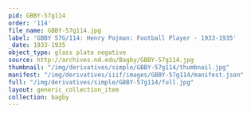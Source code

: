 ```yaml
---
pid: GBBY-57g114
order: '114'
file_name: GBBY-57g114.jpg
label: 'GBBY 57G/114: Henry Pojman: Football Player - 1933-1935'
_date: 1933-1935
object_type: glass plate negative
source: http://archives.nd.edu/Bagby/GBBY-57g114.jpg
thumbnail: "/img/derivatives/simple/GBBY-57g114/thumbnail.jpg"
manifest: "/img/derivatives/iiif/images/GBBY-57g114/manifest.json"
full: "/img/derivatives/simple/GBBY-57g114/full.jpg"
layout: generic_collection_item
collection: bagby
---
```

